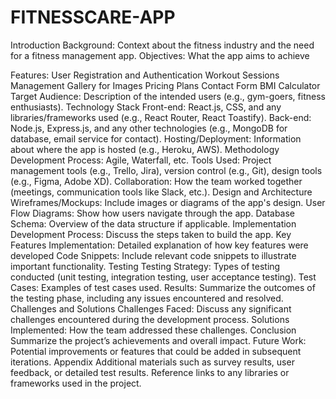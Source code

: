 # FITNESSCARE-APP
  Introduction
Background: Context about the fitness industry and the need for a fitness management app.
Objectives: What the app aims to achieve 

Features:
User Registration and Authentication
Workout Sessions Management
Gallery for Images
Pricing Plans
Contact Form
BMI Calculator
Target Audience: Description of the intended users (e.g., gym-goers, fitness enthusiasts).
Technology Stack
Front-end: React.js, CSS, and any libraries/frameworks used (e.g., React Router, React Toastify).
Back-end: Node.js, Express.js, and any other technologies (e.g., MongoDB for database, email service for contact).
Hosting/Deployment: Information about where the app is hosted (e.g., Heroku, AWS).
Methodology
Development Process: Agile, Waterfall, etc.
Tools Used: Project management tools (e.g., Trello, Jira), version control (e.g., Git), design tools (e.g., Figma, Adobe XD).
Collaboration: How the team worked together (meetings, communication tools like Slack, etc.).
Design and Architecture
Wireframes/Mockups: Include images or diagrams of the app's design.
User Flow Diagrams: Show how users navigate through the app.
Database Schema: Overview of the data structure if applicable.
Implementation
Development Process: Discuss the steps taken to build the app.
Key Features Implementation: Detailed explanation of how key features were developed 
Code Snippets: Include relevant code snippets to illustrate important functionality.
Testing
Testing Strategy: Types of testing conducted (unit testing, integration testing, user acceptance testing).
Test Cases: Examples of test cases used.
Results: Summarize the outcomes of the testing phase, including any issues encountered and resolved.
Challenges and Solutions
Challenges Faced: Discuss any significant challenges encountered during the development process.
Solutions Implemented: How the team addressed these challenges.
Conclusion
Summarize the project’s achievements and overall impact.
Future Work: Potential improvements or features that could be added in subsequent iterations.
Appendix
Additional materials such as survey results, user feedback, or detailed test results.
Reference links to any libraries or frameworks used in the project.
